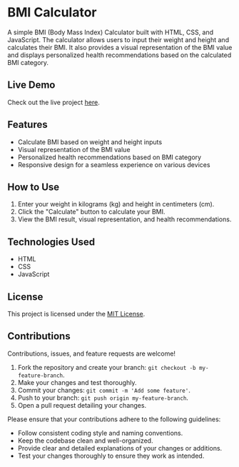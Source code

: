 # BMI Calculator

A simple BMI (Body Mass Index) Calculator built with HTML, CSS, and JavaScript. The calculator allows users to input their weight and height and calculates their BMI. It also provides a visual representation of the BMI value and displays personalized health recommendations based on the calculated BMI category.

## Live Demo

Check out the live project [here](https://techfeline.github.io/BMI-calc).

## Features

- Calculate BMI based on weight and height inputs
- Visual representation of the BMI value
- Personalized health recommendations based on BMI category
- Responsive design for a seamless experience on various devices

## How to Use

1. Enter your weight in kilograms (kg) and height in centimeters (cm).
2. Click the "Calculate" button to calculate your BMI.
3. View the BMI result, visual representation, and health recommendations.

## Technologies Used

- HTML
- CSS
- JavaScript

## License

This project is licensed under the [MIT License](LICENSE).

## Contributions

Contributions, issues, and feature requests are welcome! 

1. Fork the repository and create your branch: `git checkout -b my-feature-branch`.
2. Make your changes and test thoroughly.
3. Commit your changes: `git commit -m 'Add some feature'`.
4. Push to your branch: `git push origin my-feature-branch`.
5. Open a pull request detailing your changes.

Please ensure that your contributions adhere to the following guidelines:
- Follow consistent coding style and naming conventions.
- Keep the codebase clean and well-organized.
- Provide clear and detailed explanations of your changes or additions.
- Test your changes thoroughly to ensure they work as intended.

